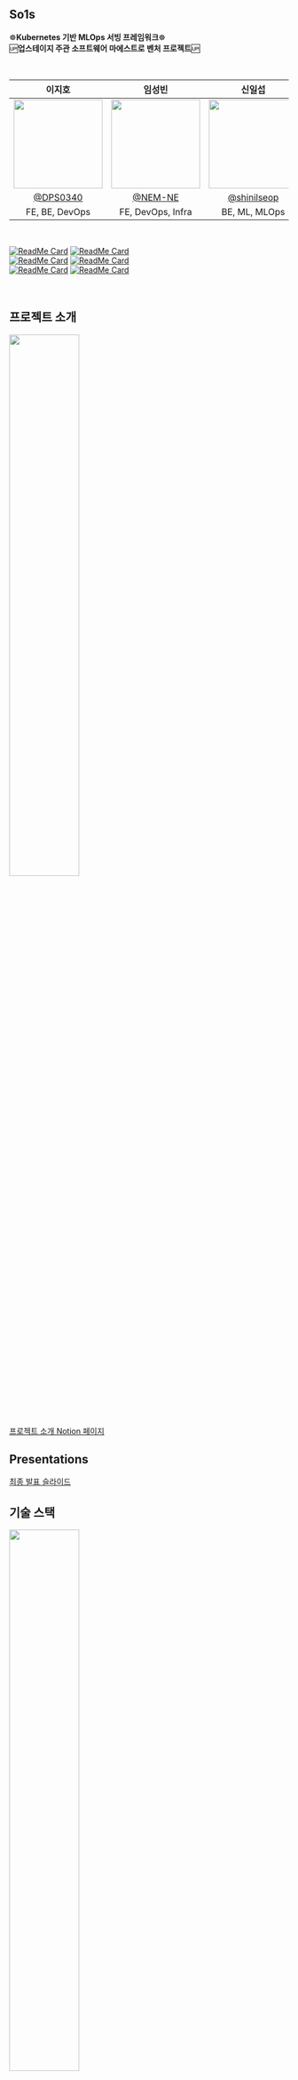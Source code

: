 ## So1s

☸️**Kubernetes 기반 MLOps 서빙 프레임워크**☸️  
🆙**업스테이지 주관 소프트웨어 마에스트로 벤처 프로젝트**🆙

<br>

|이지호|임성빈|신일섭|
|:--:|:--:|:---:|
|<a href="https://github.com/DPS0340"><img width="160px" src="https://avatars.githubusercontent.com/u/32592965?v=4" /></a> | <a href="https://github.com/NEM-NE"><img width="160px" src="https://avatars.githubusercontent.com/u/55152516?v=4" /></a> | <a href="https://github.com/shinilseop"><img width="160px" src="https://avatars.githubusercontent.com/u/76181126?v=4" /></a>|
|[@DPS0340](https://github.com/DPS0340) | [@NEM-NE](https://github.com/NEM-NE) | [@shinilseop](https://github.com/shinilseop)|
| FE, BE, DevOps | FE, DevOps, Infra | BE, ML, MLOps |

<br>

[![ReadMe Card](https://github-readme-stats.vercel.app/api/pin/?username=so1s&repo=so1s-frontend&theme=radical)](https://github.com/so1s/so1s-frontend) [![ReadMe Card](https://github-readme-stats.vercel.app/api/pin/?username=so1s&repo=so1s-backend&theme=radical)](https://github.com/so1s/so1s-backend)  
[![ReadMe Card](https://github-readme-stats.vercel.app/api/pin/?username=so1s&repo=so1s-deploy&theme=radical)](https://github.com/so1s/so1s-deploy) [![ReadMe Card](https://github-readme-stats.vercel.app/api/pin/?username=so1s&repo=so1s-infra&theme=radical)](https://github.com/so1s/so1s-infra)  
[![ReadMe Card](https://github-readme-stats.vercel.app/api/pin/?username=so1s&repo=so1s-build-files&theme=radical)](https://github.com/so1s/so1s-build-files) [![ReadMe Card](https://github-readme-stats.vercel.app/api/pin/?username=so1s&repo=so1s-load-testing&theme=radical)](https://github.com/so1s/so1s-load-testing)

<br>

## 프로젝트 소개

<img width="50%" src="https://user-images.githubusercontent.com/32592965/205466568-a27477d3-26fb-4623-8018-14e58de0acce.png" />

[프로젝트 소개 Notion 페이지](https://dynamic-currant-6c5.notion.site/ML-e731a31b02ef498ba384df86a5e8386b)

## Presentations

[최종 발표 슬라이드](https://docs.google.com/presentation/d/11jUsE_isiw8V15rk1Q7CLY6Bld6QvcrzXzzvFS02Qj4/edit?usp=sharing)

## 기술 스택

<img width="50%" src="https://user-images.githubusercontent.com/32592965/205466566-7ee2a08f-b34f-4878-b75a-d9a6df495d47.png" />

**Infra**

- Terraform
- AWS EKS
- AWS S3
- Locust

## 발음에 대해

영단어 source와 동일하게, `/sɔːrs/`로 읽습니다.
